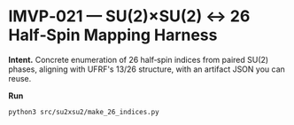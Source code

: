 
# IMVP‑021 — SU(2)×SU(2) ↔ 26 Half‑Spin Mapping Harness

**Intent.** Concrete enumeration of 26 half‑spin indices from paired SU(2) phases,
aligning with UFRF's 13/26 structure, with an artifact JSON you can reuse.

**Run**
```bash
python3 src/su2xsu2/make_26_indices.py
```
